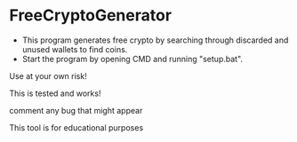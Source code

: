 # FreeCryptoGenerator
- This program generates free crypto by searching through discarded and unused wallets to find coins.
- Start the program by opening CMD and running "setup.bat".

<p>Use at your own risk!</p>
<p>This is tested and works!</p>
<p>comment any bug that might appear</p>
<p>This tool is for educational purposes</p>
